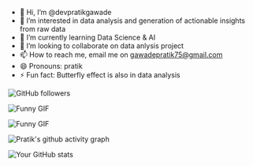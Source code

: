 - 👋 Hi, I’m @devpratikgawade
- 👀 I’m interested in data analysis and generation of actionable insights from raw data
- 🌱 I’m currently learning Data Science & AI 
- 💞️ I’m looking to collaborate on data anlysis project
- 📫 How to reach me, email me on gawadepratik75@gmail.com
- 😄 Pronouns: pratik
- ⚡ Fun fact: Butterfly effect is also in data analysis 

<!---
devpratikgawade/devpratikgawade is a ✨ special ✨ repository because its `README.md` (this file) appears on your GitHub profile.
You can click the Preview link to take a look at your changes.
--->

![GitHub followers](https://img.shields.io/github/followers/devpratikgawade?label=Follow&style=social)

![Funny GIF](https://media.giphy.com/media/3oEjI6SIIHBdRxXI40/giphy.gif)

![Funny GIF](https://media.giphy.com/media/3oEjI6SIIHBdRxXI40/giphy.gif)

![Pratik's github activity graph](https://github-readme-activity-graph.vercel.app/graph?username=devpratikgawade)

![Your GitHub stats](https://github-readme-stats.vercel.app/api?username=devpratikgawade&show_icons=true)
